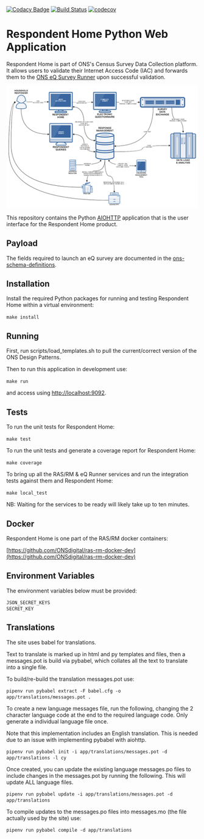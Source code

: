 [![Codacy Badge](https://api.codacy.com/project/badge/Grade/f86365f13b044491b9047a549589109f)](https://www.codacy.com/app/philwhiles/census-rh-ui?utm_source=github.com&amp;utm_medium=referral&amp;utm_content=ONSdigital/census-rh-ui&amp;utm_campaign=Badge_Grade)
[![Build Status](https://travis-ci.org/ONSdigital/census-rh-ui.svg?branch=master)](https://travis-ci.org/ONSdigital/census-rh-ui)
[![codecov](https://codecov.io/gh/ONSdigital/census-rh-ui/branch/master/graph/badge.svg)](https://codecov.io/gh/ONSdigital/census-rh-ui)

# Respondent Home Python Web Application
Respondent Home is part of ONS's Census Survey Data Collection platform. It allows users to validate their Internet Access Code (IAC) and forwards
them to the [ONS eQ Survey Runner](https://github.com/ONSdigital/eq-survey-runner) upon successful validation.


![The ONS Survey Data Collection platform](/images/sdc_platform.png?raw=true)

This repository contains the Python [AIOHTTP](http://docs.aiohttp.org/en/stable/) application that is the user interface for the Respondent Home product.

## Payload

The fields required to launch an eQ survey are documented in the [ons-schema-definitions](http://ons-schema-definitions.readthedocs.io/en/latest/respondent_management_to_electronic_questionnaire.html#required-fields).


## Installation
Install the required Python packages for running and testing Respondent Home within a virtual environment:

  `make install`

## Running
First, run scripts/load_templates.sh to pull the current/correct version of the ONS Design Patterns.

Then to run this application in development use:

  `make run`

and access using [http://localhost:9092](http://localhost:9092).

## Tests
To run the unit tests for Respondent Home:

  `make test`
  
To run the unit tests and generate a coverage report for Respondent Home:

  `make coverage`

To bring up all the RAS/RM & eQ Runner services and run the integration tests against them and Respondent Home:

  `make local_test`

NB: Waiting for the services to be ready will likely take up to ten minutes.


## Docker
Respondent Home is one part of the RAS/RM docker containers:

  [https://github.com/ONSdigital/ras-rm-docker-dev](https://github.com/ONSdigital/ras-rm-docker-dev)


## Environment Variables
The environment variables below must be provided:

```
JSON_SECRET_KEYS
SECRET_KEY
```

## Translations
The site uses babel for translations.

Text to translate is marked up in html and py templates and files, then a messages.pot is build via pybabel, which collates all the text to translate into a single file.

To build/re-build the translation messages.pot use:

```
pipenv run pybabel extract -F babel.cfg -o app/translations/messages.pot .
```
    
To create a new language messages file, run the following, changing the 2 character language code at the end to the required language code. Only generate a individual language file once.

Note that this implementation includes an English translation. This is needed due to an issue with implementing pybabel with aiohttp.

```
pipenv run pybabel init -i app/translations/messages.pot -d app/translations -l cy
```

Once created, you can update the existing language messages.po files to include changes in the messages.pot by running the following. This will update ALL language files.

```
pipenv run pybabel update -i app/translations/messages.pot -d app/translations
```
    
To compile updates to the messages.po files into messages.mo (the file actually used by the site) use:

```
pipenv run pybabel compile -d app/translations
```
